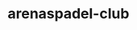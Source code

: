 # arenaspadel-club

<!-- Security scan triggered at 2025-09-01 20:16:56 -->

<!-- Security scan triggered at 2025-09-09 05:48:16 -->

<!-- Security scan triggered at 2025-09-28 15:57:50 -->